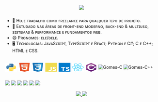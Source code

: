 <h1 align="center">
    <img src="https://readme-typing-svg.herokuapp.com/?font=Righteous&size=35&center=true&vCenter=true&width=500&height=70&duration=4000&lines=What's+up?+;+My+name's+João+Pedro!+;Welcome+to+my+GitHub;+I+hope+you+enjoy+it!;" />
</h1>

- 🔭 Hᴏᴊᴇ ᴛʀᴀʙᴀʟʜᴏ ᴄᴏᴍᴏ ғʀᴇᴇʟᴀɴᴄᴇ ᴘᴀʀᴀ ǫᴜᴀʟǫᴜᴇʀ ᴛɪᴘᴏ ᴅᴇ ᴘʀᴏᴊᴇᴛᴏ.
- 🌱 Esᴛᴜᴅᴀᴅᴏ ɴᴀs ᴀ́ʀᴇᴀs ᴅᴇ ғʀᴏɴᴛ-ᴇɴᴅ ᴍᴏᴅᴇʀɴᴏ, ʙᴀᴄᴋ-ᴇɴᴅ & ᴍᴜʟᴛɪᴜsᴏ, sɪsᴛᴇᴍᴀs & ᴘᴇʀғᴏʀᴍᴀɴᴄᴇ ᴇ ғᴜɴᴅᴀᴍᴇɴᴛᴏs ᴡᴇʙ.
- 😄 Pʀᴏɴᴏᴍᴇs: ᴇʟᴇ/ᴅᴇʟᴇ.
- 🖥️ Tᴇᴄɴᴏʟᴏɢɪᴀs: JᴀᴠᴀSᴄʀɪᴘᴛ, TʏᴘᴇSᴄʀɪᴘᴛ ᴇ Rᴇᴀᴄᴛ; Pʏᴛʜᴏɴ ᴇ C#; C ᴇ C++; HTML ᴇ CSS. 

<div style="display: inline_block"><br>
  <img align="center" alt="Gomes-Python" height="30" width="40" src="https://raw.githubusercontent.com/devicons/devicon/master/icons/python/python-original.svg">
  <img align="center" alt="Gomes-HTML" height="30" width="40" src="https://raw.githubusercontent.com/devicons/devicon/master/icons/html5/html5-original.svg">
  <img align="center" alt="Gomes-CSS" height="30" width="40" src="https://raw.githubusercontent.com/devicons/devicon/master/icons/css3/css3-original.svg">
  <img align="center" alt="Gomes-Js" height="30" width="40" src="https://raw.githubusercontent.com/devicons/devicon/master/icons/javascript/javascript-plain.svg">
  <img align="center" alt="Gomes-Ts" height="30" width="40" src="https://raw.githubusercontent.com/devicons/devicon/master/icons/typescript/typescript-plain.svg">
  <img align="center" alt="Gomes-React" height="30" width="40" src="https://raw.githubusercontent.com/devicons/devicon/master/icons/react/react-original.svg">
  <img align="center" alt="Gomes-Csharp" height="30" width="40" src="https://raw.githubusercontent.com/devicons/devicon/master/icons/csharp/csharp-original.svg">
  <img align="center" alt="Gomes-C" height="30" width="40" src="https://devicon-website.vercel.app/api/c/original.svg">
  <img align="center" alt="Gomes-C++" height="30" width="40" src="https://devicon-website.vercel.app/api/cplusplus/original.svg">
</div>
  
  ##
 
<div> 
  <a href="" target="_blank"><img src="https://img.shields.io/badge/YouTube-FF0000?style=for-the-badge&logo=youtube&logoColor=white" target="_blank"></a>
  <a href="https://www.instagram.com/jgomes071/" target="_blank"><img src="https://img.shields.io/badge/-Instagram-%23E4405F?style=for-the-badge&logo=instagram&logoColor=white" target="_blank"></a>
 	<a href="" target="_blank"><img src="https://img.shields.io/badge/Twitch-9146FF?style=for-the-badge&logo=twitch&logoColor=white" target="_blank"></a>
 <a href="" target="_blank"><img src="https://img.shields.io/badge/Discord-7289DA?style=for-the-badge&logo=discord&logoColor=white" target="_blank"></a> 
  <a href = "mailto:gomescorreia20751@gmail.com"><img src="https://img.shields.io/badge/-Gmail-%23333?style=for-the-badge&logo=gmail&logoColor=white" target="_blank"></a>
  <a href="" target="_blank"><img src="https://img.shields.io/badge/-LinkedIn-%230077B5?style=for-the-badge&logo=linkedin&logoColor=white" target="_blank"></a>  
</div>

<div align="center"><br>
<a href="https://github.com/joaogomes153">
   <img height="180em" src="https://github-readme-stats.vercel.app/api?username=joaogomes153&theme=cobalt&show_icons=true"/>
   <img height="180em" src="https://github-readme-stats.vercel.app/api/top-langs/?username=joaogomes153&theme=cobalt&layout=compact"/>  
</div>

